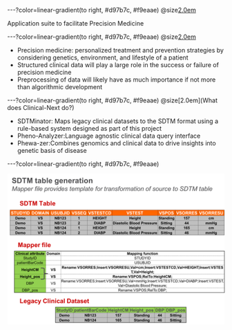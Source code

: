 ---?color=linear-gradient(to right, #d97b7c, #f9eaae)
@size[2.0em](Clinical-Next)

Application suite to facilitate Precision Medicine

---?color=linear-gradient(to right, #d97b7c, #f9eaae)
@size[2.0em](Background)

- Precision medicine: personalized treatment and prevention strategies by considering genetics, environment, and lifestyle of a patient
- Structured clinical data will play a large role in the success or failure of precision medicine
- Preprocessing of data will likely have as much importance if not more than algorithmic development

---?color=linear-gradient(to right, #d97b7c, #f9eaae)
@size[2.0em](What does Clinical-Next do?)
- SDTMinator: Maps legacy clinical datasets to the SDTM format using a rule-based system designed as part of this project
- Pheno-Analyzer:Language agnostic clinical data query interface
- Phewa-zer:Combines genomics and clinical data to drive insights into genetic basis of disease

---?color=linear-gradient(to right, #d97b7c, #f9eaae)

![Alt text](/Images/mapper_file_2.png?raw=true "Title")
